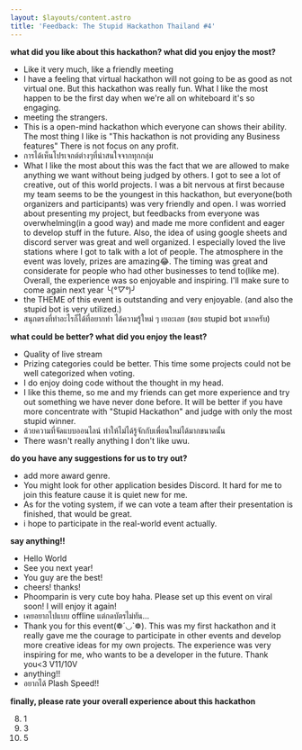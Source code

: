 ```yaml
---
layout: $layouts/content.astro
title: 'Feedback: The Stupid Hackathon Thailand #4'
---
```


**what did you like about this hackathon?  what did you enjoy the most?**

- Like it very much, like a friendly meeting
- I have a feeling that virtual hackathon will not going to be as good as not virtual one. But this hackathon was really fun. What I like the most happen to be the first day when we're all on whiteboard it's so engaging.
- meeting the strangers.
- This is a open-mind hackathon which everyone can shows their ability. The most thing I like is "This hackathon is not providing any Business features" There is not focus on any profit.
- การได้เห็นโปรเจกต์ต่างๆที่น่าสนใจจากทุกกลุ่ม
- What I like the most about this was the fact that we are allowed to make anything we want without being judged by others. I got to see a lot of creative, out of this world projects. I was a bit nervous at first because my team seems to be the youngest in this hackathon, but everyone(both organizers and participants) was very friendly and open. I was worried about presenting my project, but feedbacks from everyone was overwhelming(in a good way) and made me more confident and eager to develop stuff in the future. Also, the idea of using google sheets and discord server was great and well organized. I especially loved the live stations where I got to talk with a lot of people. The atmosphere in the event was lovely, prizes are amazing😂. The timing was great and considerate for people who had other businesses to tend to(like me). Overall, the experience was so enjoyable and inspiring. I'll make sure to come again next year ╰(*°▽°*)╯
- the THEME of this event is outstanding and very enjoyable. (and also the stupid bot is very utilized.)
- สนุกตรงที่ทำอะไรก็ได้ที่อยากทำ ได้ความรู้ใหม่ ๆ เยอะเลย (ชอบ stupid bot มากครับ)

**what could be better?  what did you enjoy the least?**

- Quality of live stream
- Prizing categories could be better. This time some projects could not be well categorized when voting.
- I do enjoy doing code without the thought in my head.
- I like this theme, so me and my friends can get more experience and try out something we have never done before. It will be better if you have more concentrate with "Stupid Hackathon" and judge with only the most stupid winner. 
- ด้วยความที่จัดแบบออนไลน์ ทำให้ไม่ได้รู้จักกับเพื่อนใหม่ได้มากขนาดนั้น
- There wasn't really anything I don't like uwu.

**do you have any suggestions for us to try out?**

- add more award genre.
- You might look for other application besides Discord. It hard for me to join this feature cause it is quiet new for me.
- As for the voting system, if we can vote a team after their presentation is finished, that would be great.
- i hope to participate in the real-world event actually.

**say anything!!**

- Hello World
- See you next year!
- You guy are the best!
- cheers! thanks!
- Phoomparin is very cute boy haha. Please set up this event on viral soon! I will enjoy it again!
- เคยอยากไปแบบ offline แต่กดบัตรไม่ทัน...
- Thank you for this event(❁´◡`❁). This was my first hackathon and it really gave me the courage to participate in other events and develop more creative ideas for my own projects. The experience was very inspiring for me, who wants to be a developer in the future. Thank you<3 V11/10V
- anything!!
- อยากได้ Plash Speed!!

**finally, please rate your overall experience about this hackathon**

8. 1
9. 3
10. 5
